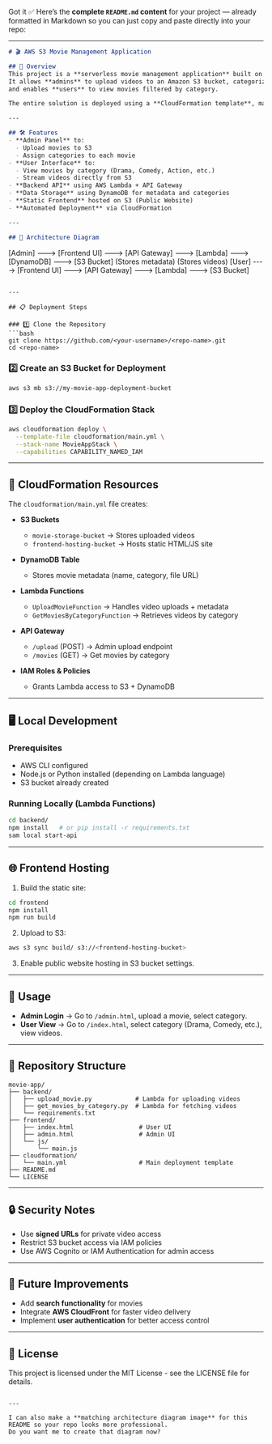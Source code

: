 Got it ✅
Here’s the **complete `README.md` content** for your project — already formatted in Markdown so you can just copy and paste directly into your repo:

---

```markdown
# 🎬 AWS S3 Movie Management Application

## 📌 Overview
This project is a **serverless movie management application** built on AWS.  
It allows **admins** to upload videos to an Amazon S3 bucket, categorize them (Drama, Comedy, Action, etc.),  
and enables **users** to view movies filtered by category.

The entire solution is deployed using a **CloudFormation template**, making it fully automated and easily reproducible.

---

## 🛠 Features
- **Admin Panel** to:
  - Upload movies to S3
  - Assign categories to each movie
- **User Interface** to:
  - View movies by category (Drama, Comedy, Action, etc.)
  - Stream videos directly from S3
- **Backend API** using AWS Lambda + API Gateway
- **Data Storage** using DynamoDB for metadata and categories
- **Static Frontend** hosted on S3 (Public Website)
- **Automated Deployment** via CloudFormation

---

## 📂 Architecture Diagram
```

\[Admin] ---> \[Frontend UI] ---> \[API Gateway] ---> \[Lambda] ---> \[DynamoDB] ---> \[S3 Bucket]
(Stores metadata)     (Stores videos)
\[User] ----> \[Frontend UI] ---> \[API Gateway] ---> \[Lambda] ---> \[S3 Bucket]

````

---

## 📋 Deployment Steps

### 1️⃣ Clone the Repository
```bash
git clone https://github.com/<your-username>/<repo-name>.git
cd <repo-name>
````

### 2️⃣ Create an S3 Bucket for Deployment

```bash
aws s3 mb s3://my-movie-app-deployment-bucket
```

### 3️⃣ Deploy the CloudFormation Stack

```bash
aws cloudformation deploy \
  --template-file cloudformation/main.yml \
  --stack-name MovieAppStack \
  --capabilities CAPABILITY_NAMED_IAM
```

---

## 📜 CloudFormation Resources

The `cloudformation/main.yml` file creates:

* **S3 Buckets**

  * `movie-storage-bucket` → Stores uploaded videos
  * `frontend-hosting-bucket` → Hosts static HTML/JS site
* **DynamoDB Table**

  * Stores movie metadata (name, category, file URL)
* **Lambda Functions**

  * `UploadMovieFunction` → Handles video uploads + metadata
  * `GetMoviesByCategoryFunction` → Retrieves videos by category
* **API Gateway**

  * `/upload` (POST) → Admin upload endpoint
  * `/movies` (GET) → Get movies by category
* **IAM Roles & Policies**

  * Grants Lambda access to S3 + DynamoDB

---

## 🖥 Local Development

### Prerequisites

* AWS CLI configured
* Node.js or Python installed (depending on Lambda language)
* S3 bucket already created

### Running Locally (Lambda Functions)

```bash
cd backend/
npm install   # or pip install -r requirements.txt
sam local start-api
```

---

## 🌐 Frontend Hosting

1. Build the static site:

```bash
cd frontend
npm install
npm run build
```

2. Upload to S3:

```bash
aws s3 sync build/ s3://<frontend-hosting-bucket>
```

3. Enable public website hosting in S3 bucket settings.

---

## 🎯 Usage

* **Admin Login** → Go to `/admin.html`, upload a movie, select category.
* **User View** → Go to `/index.html`, select category (Drama, Comedy, etc.), view videos.

---

## 📁 Repository Structure

```
movie-app/
├── backend/
│   ├── upload_movie.py            # Lambda for uploading videos
│   ├── get_movies_by_category.py  # Lambda for fetching videos
│   └── requirements.txt
├── frontend/
│   ├── index.html                  # User UI
│   ├── admin.html                  # Admin UI
│   └── js/
│       └── main.js
├── cloudformation/
│   └── main.yml                    # Main deployment template
├── README.md
└── LICENSE
```

---

## 🔒 Security Notes

* Use **signed URLs** for private video access
* Restrict S3 bucket access via IAM policies
* Use AWS Cognito or IAM Authentication for admin access

---

## 🚀 Future Improvements

* Add **search functionality** for movies
* Integrate **AWS CloudFront** for faster video delivery
* Implement **user authentication** for better access control

---

## 📜 License

This project is licensed under the MIT License - see the LICENSE file for details.

```

---

I can also make a **matching architecture diagram image** for this README so your repo looks more professional.  
Do you want me to create that diagram now?
```
